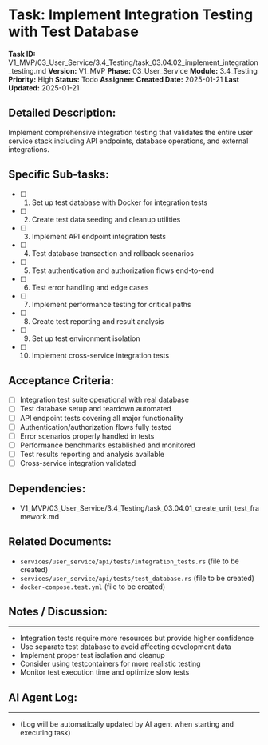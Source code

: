 # Task: Implement Integration Testing with Test Database

**Task ID:** V1_MVP/03_User_Service/3.4_Testing/task_03.04.02_implement_integration_testing.md
**Version:** V1_MVP
**Phase:** 03_User_Service
**Module:** 3.4_Testing
**Priority:** High
**Status:** Todo
**Assignee:**
**Created Date:** 2025-01-21
**Last Updated:** 2025-01-21

## Detailed Description:
Implement comprehensive integration testing that validates the entire user service stack including API endpoints, database operations, and external integrations.

## Specific Sub-tasks:
- [ ] 1. Set up test database with Docker for integration tests
- [ ] 2. Create test data seeding and cleanup utilities
- [ ] 3. Implement API endpoint integration tests
- [ ] 4. Test database transaction and rollback scenarios
- [ ] 5. Test authentication and authorization flows end-to-end
- [ ] 6. Test error handling and edge cases
- [ ] 7. Implement performance testing for critical paths
- [ ] 8. Create test reporting and result analysis
- [ ] 9. Set up test environment isolation
- [ ] 10. Implement cross-service integration tests

## Acceptance Criteria:
- [ ] Integration test suite operational with real database
- [ ] Test database setup and teardown automated
- [ ] API endpoint tests covering all major functionality
- [ ] Authentication/authorization flows fully tested
- [ ] Error scenarios properly handled in tests
- [ ] Performance benchmarks established and monitored
- [ ] Test results reporting and analysis available
- [ ] Cross-service integration validated

## Dependencies:
- V1_MVP/03_User_Service/3.4_Testing/task_03.04.01_create_unit_test_framework.md

## Related Documents:
- `services/user_service/api/tests/integration_tests.rs` (file to be created)
- `services/user_service/api/tests/test_database.rs` (file to be created)
- `docker-compose.test.yml` (file to be created)

## Notes / Discussion:
---
* Integration tests require more resources but provide higher confidence
* Use separate test database to avoid affecting development data
* Implement proper test isolation and cleanup
* Consider using testcontainers for more realistic testing
* Monitor test execution time and optimize slow tests

## AI Agent Log:
---
* (Log will be automatically updated by AI agent when starting and executing task)

